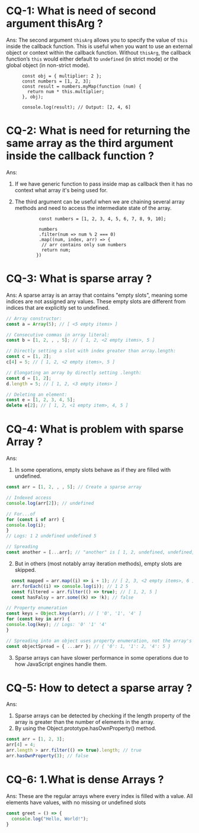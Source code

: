 # CQ-1: What is need of second argument thisArg ?

Ans:
The second argument `thisArg` allows you to specify the value of `this`
inside the callback function. This is useful when you want to use an
external object or context within the callback function. Without `thisArg`,
the callback function’s `this` would either default to `undefined`
(in strict mode) or the global object (in non-strict mode).

          const obj = { multiplier: 2 };
          const numbers = [1, 2, 3];
          const result = numbers.myMap(function (num) {
            return num * this.multiplier;
          }, obj);

          console.log(result); // Output: [2, 4, 6]

# CQ-2: What is need for returning the same array as the third argument inside the callback function ?

Ans:
1.  If we have generic function to pass inside map as callback then it has no context what array it's being used for.
2.  The third argument can be useful when we are chaining several array methods
    and need to access the intermediate state of the array.

                 const numbers = [1, 2, 3, 4, 5, 6, 7, 8, 9, 10];

                 numbers
                 .filter(num => num % 2 === 0)
                 .map((num, index, arr) => {
                  // arr contains only sum numbers
                  return num;
                })

# CQ-3: What is sparse array ?

Ans:
A sparse array is an array that contains "empty slots", meaning some indices are not assigned any values. These empty slots are different from indices that are explicitly set to undefined.

```js
// Array constructor:
const a = Array(5); // [ <5 empty items> ]
```

```js
// Consecutive commas in array literal:
const b = [1, 2, , , 5]; // [ 1, 2, <2 empty items>, 5 ]
```

```js
// Directly setting a slot with index greater than array.length:
const c = [1, 2];
c[4] = 5; // [ 1, 2, <2 empty items>, 5 ]

```

```js
// Elongating an array by directly setting .length:
const d = [1, 2];
d.length = 5; // [ 1, 2, <3 empty items> ]
```

```js
// Deleting an element:
const e = [1, 2, 3, 4, 5];
delete e[2]; // [ 1, 2, <1 empty item>, 4, 5 ]
```

# CQ-4: What is problem with sparse Array ?

Ans:
1. In some operations, empty slots behave as if they are filled with undefined.

```js
const arr = [1, 2, , , 5]; // Create a sparse array
```

```js
// Indexed access
console.log(arr[2]); // undefined
```

```js
// For...of
for (const i of arr) {
console.log(i);
}
// Logs: 1 2 undefined undefined 5
```

```js
// Spreading
const another = [...arr]; // "another" is [ 1, 2, undefined, undefined, 5 ]
```

2. But in others (most notably array iteration methods), empty slots are skipped.

 ```js
   const mapped = arr.map((i) => i + 1); // [ 2, 3, <2 empty items>, 6 ]
   arr.forEach((i) => console.log(i)); // 1 2 5
   const filtered = arr.filter(() => true); // [ 1, 2, 5 ]
   const hasFalsy = arr.some((k) => !k); // false
 ```

```js
// Property enumeration
const keys = Object.keys(arr); // [ '0', '1', '4' ]
for (const key in arr) {
console.log(key); // Logs: '0' '1' '4'
}
```

```js
// Spreading into an object uses property enumeration, not the array's iterator
const objectSpread = { ...arr }; // { '0': 1, '1': 2, '4': 5 }
```

3. Sparse arrays can have slower performance in some operations due to how JavaScript engines handle them.

# CQ-5: How to detect a sparse array ?

Ans:
1. Sparse arrays can be detected by checking if the length property of the array
   is greater than the number of elements in the array.
2. By using the Object.prototype.hasOwnProperty() method.

```js
const arr = [1, 2, 3];
arr[4] = 4;
arr.length > arr.filter(() => true).length; // true
arr.hasOwnProperty(3); // false
```

# CQ-6: 1.What is dense Arrays ?

Ans:
These are the regular arrays where every index is filled with a value.
All elements have values, with no missing or undefined slots


```js
const greet = () => {
  console.log("Hello, World!");
}
```

